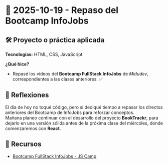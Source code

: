 # 📅 2025-10-19 - Repaso del Bootcamp InfoJobs  

## 🛠️ Proyecto o práctica aplicada  

**Tecnologías:** HTML, CSS, JavaScript  

**¿Qué hice?**  

- Repasé los videos del **Bootcamp FullStack InfoJobs** de *Midudev*, correspondientes a las clases anteriores. ✅  

## 💭 Reflexiones  

El día de hoy no toqué código, pero sí dediqué tiempo a repasar los directos anteriores del Bootcamp de InfoJobs para reforzar conceptos.  
Mañana planeo continuar con el desarrollo del proyecto **BookTrackr**, para dejarlo en una versión sólida antes de la próxima clase del miércoles, donde comenzaremos con **React**.  

## 🔗 Recursos  

- [Bootcamp FullStack InfoJobs - JS Camp](https://www.jscamp.dev/)  